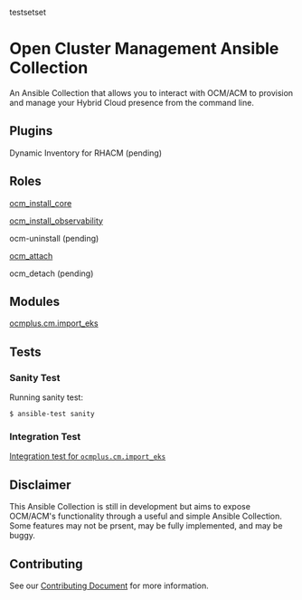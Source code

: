 testsetset
# Open Cluster Management Ansible Collection

An Ansible Collection that allows you to interact with OCM/ACM to provision and manage your Hybrid Cloud presence from the command line.

## Plugins

Dynamic Inventory for RHACM (pending)

## Roles

[ocm_install_core](roles/ocm_install_core/README.md)

[ocm_install_observability](roles/ocm_install_observability/README.md)

ocm-uninstall (pending)

[ocm_attach](roles/ocm_attach/README.md)

ocm_detach (pending)

## Modules

[ocmplus.cm.import_eks](plugins/modules/import_eks.py)

## Tests

### Sanity Test

Running sanity test:

    $ ansible-test sanity

### Integration Test

[Integration test for `ocmplus.cm.import_eks`](tests/integration/targets/import_eks/README.md)

## Disclaimer

This Ansible Collection is still in development but aims to expose OCM/ACM's functionality through a useful and simple Ansible Collection.  Some features may not be prsent, may be fully implemented, and may be buggy.  

## Contributing

See our [Contributing Document](CONTRIBUTING.md) for more information.  
